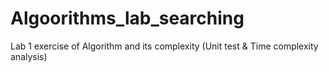 # Algoorithms_lab_searching
Lab 1 exercise of Algorithm and its complexity (Unit test &amp; Time complexity analysis)
